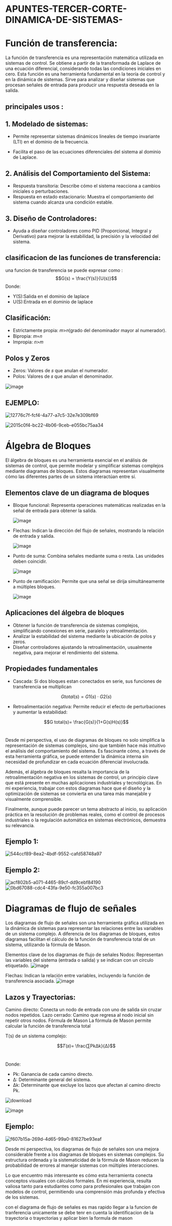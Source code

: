 # APUNTES-TERCER-CORTE-DINAMICA-DE-SISTEMAS-
# Función de transferencia:
La función de transferencia es una representación matemática utilizada en sistemas de control. Se obtiene a partir de la transformada de 
Laplace de una ecuación diferencial, considerando todas las condiciones iniciales en cero. Esta función es una herramienta 
fundamental en la teoría de control y en la dinámica de sistemas. Sirve para analizar y diseñar sistemas que procesan señales de entrada 
para producir una respuesta deseada en la salida.
## principales usos :
## 1. Modelado de sistemas:
   - Permite representar sistemas dinámicos lineales de tiempo invariante (LTI) en el dominio de la frecuencia.

   - Facilita el paso de las ecuaciones diferenciales del sistema al dominio de Laplace.
## 2. Análisis del Comportamiento del Sistema:

   - Respuesta transitoria: Describe cómo el sistema reacciona a cambios iniciales o perturbaciones.
   - Respuesta en estado estacionario: Muestra el comportamiento del sistema cuando alcanza una condición estable.
## 3. Diseño de Controladores:
   - Ayuda a diseñar controladores como PID (Proporcional, Integral y Derivativo) para mejorar la estabilidad, la precisión y la velocidad del sistema.

## clasificacion de las funciones de transferencia:

una funcion de transferencia se puede expresar como :
$$G(s) = \frac{Y(s)}{U(s)}$$
Donde:
   - Y(S):Salida en el dominio de laplace
   - U(S):Entrada en el dominio de laplace
## Clasificación:
   - Estrictamente propia: 𝑚>𝑛(grado del denominador mayor al numerador).
   - Bipropia: 𝑚=𝑛
   - Impropia: 𝑛>𝑚
## Polos y Zeros

   - Zeros: Valores de 𝑠 que anulan el numerador.
   - Polos: Valores de 𝑠 que anulan el denominador.

![image](https://github.com/user-attachments/assets/a48ffa60-af40-4f41-a340-b4c8a9aad4c0)

## EJEMPLO:

![12776c7f-fcf4-4a77-a7c5-32e7e309bf69](https://github.com/user-attachments/assets/a0fc2373-c184-4985-8688-e927cc466c20)

![2015c0f4-bc22-4b06-9ceb-e055bc75aa34](https://github.com/user-attachments/assets/612f59af-9b8f-4a9d-b41d-d314d5452676)

# Álgebra de Bloques

El álgebra de bloques es una herramienta esencial en el análisis de sistemas de control, que permite modelar y simplificar 
sistemas complejos mediante diagramas de bloques. Estos diagramas representan visualmente cómo las diferentes partes de un 
sistema interactúan entre sí.

## Elementos clave de un diagrama de bloques
   - Bloque funcional: Representa operaciones matemáticas realizadas en la señal de entrada para obtener la salida.
     
     ![image](https://github.com/user-attachments/assets/baf5fc7e-29f5-4b5f-beb0-8583c0700c0c)

   - Flechas: Indican la dirección del flujo de señales, mostrando la relación de entrada y salida.

     ![image](https://github.com/user-attachments/assets/c9a11b9b-3939-4274-a98f-1ba292384a9f)

   - Punto de suma: Combina señales mediante suma o resta. Las unidades deben coincidir.
     
     ![image](https://github.com/user-attachments/assets/5f701348-984b-4004-b864-24398a253539)

   - Punto de ramificación: Permite que una señal se dirija simultáneamente a múltiples bloques.
     
     ![image](https://github.com/user-attachments/assets/2c5bb518-6af1-4303-94cc-3cecac318520)

## Aplicaciones del álgebra de bloques

   - Obtener la función de transferencia de sistemas complejos, simplificando conexiones en serie, paralelo y retroalimentación.
   - Analizar la estabilidad del sistema mediante la ubicación de polos y zeros.
   - Diseñar controladores ajustando la retroalimentación, usualmente negativa, para mejorar el rendimiento del sistema.

## Propiedades fundamentales 
   - Cascada: Si dos bloques estan conectados en serie, sus funciones de transferencia se multiplican 

$$G total(s)=G1(s)⋅G2(s)$$

   - Retroalimentación negativa: Permite reducir el efecto de perturbaciones y aumentar la estabilidad:

$$G total(s)= \frac{G(s)}{1+G(s)H(s)}$$
​

Desde mi perspectiva, el uso de diagramas de bloques no solo simplifica la representación de sistemas complejos, sino que también 
hace más intuitivo el análisis del comportamiento del sistema. Es fascinante cómo, a través de esta herramienta gráfica, se puede 
entender la dinámica interna sin necesidad de profundizar en cada ecuación diferencial involucrada.

Además, el álgebra de bloques resalta la importancia de la retroalimentación negativa en los sistemas de control, un principio clave 
que está presente en muchas aplicaciones industriales y tecnológicas. En mi experiencia, trabajar con estos diagramas hace que el diseño 
y la optimización de sistemas se convierta en una tarea más manejable y visualmente comprensible.

Finalmente, aunque puede parecer un tema abstracto al inicio, su aplicación práctica en la resolución de problemas reales, como el control 
de procesos industriales o la regulación automática en sistemas electrónicos, demuestra su relevancia.

## Ejemplo 1:

![544ccf89-8ea2-4bdf-9552-cafd58748a97](https://github.com/user-attachments/assets/1991b694-eed9-4b4a-9f1a-ea88101bc5ea)

## Ejemplo 2:

![acf802b5-a071-4465-89cf-dd9cebf84190](https://github.com/user-attachments/assets/8127b774-9522-432f-9a9f-1c864696ed33)
![0bd67088-cdc4-43fa-9e50-fc355a007bc3](https://github.com/user-attachments/assets/f92f1476-afc7-4f0c-b645-218a6f09e5ce)

# Diagramas de flujo de señales 
Los diagramas de flujo de señales son una herramienta gráfica utilizada en la dinámica de sistemas para representar las relaciones entre las 
variables de un sistema complejo. A diferencia de los diagramas de bloques, estos diagramas facilitan el cálculo de la función de transferencia 
total de un sistema, utilizando la fórmula de Mason.

Elementos clave de los diagramas de flujo de señales
Nodos: Representan las variables del sistema (entrada o salida) y se indican con un círculo etiquetado.
![image](https://github.com/user-attachments/assets/e223dfcf-a7e3-45eb-93f3-04abbc2fb09a)

Flechas: Indican la relación entre variables, incluyendo la función de transferencia asociada.
![image](https://github.com/user-attachments/assets/6701d779-d273-4312-b4d3-87e0b385b204)

## Lazos y Trayectorias:
Camino directo: Conecta un nodo de entrada con uno de salida sin cruzar nodos repetidos.
Lazo cerrado: Camino que regresa al nodo inicial sin repetir otros nodos.
Fórmula de Mason
La fórmula de Mason permite calcular la función de transferencia total 

T(s) de un sistema complejo:

$$𝑇(𝑠)= \frac{∑PkΔk}{Δ}$$
​
​
 
Donde:
 - Pk: Ganancia de cada camino directo.
 - Δ: Determinante general del sistema.
 - Δk: Determinante que excluye los lazos que afectan al camino directo Pk.


![download](https://github.com/user-attachments/assets/bce56f20-e084-48c0-b485-efec54efce01)

![image](https://github.com/user-attachments/assets/79c56fc0-f263-456b-b67c-62ab68b8176f)
## Ejemplo:
![f607b15a-269d-4d65-99a0-81627be93eaf](https://github.com/user-attachments/assets/093ebbf5-bb51-486b-8e4c-5468b0c3203e)

Desde mi perspectiva, los diagramas de flujo de señales son una mejora considerable frente a los diagramas de bloques 
en sistemas complejos. Su estructura ordenada y la sistematicidad de la fórmula de Mason reducen la probabilidad de errores 
al manejar sistemas con múltiples interacciones.

Lo que encuentro más interesante es cómo esta herramienta conecta conceptos visuales con cálculos formales. En mi experiencia,
resulta valiosa tanto para estudiantes como para profesionales que trabajan con modelos de control, permitiendo una comprensión 
más profunda y efectiva de los sistemas.

con el diagrama de flujo de señales es mas rapido llegar a la funcion de tranferencia unicamente se debe tenr en cuenta la 
identificacion de la trayectoria o trayectorias y aplicar bien la formula de mason












